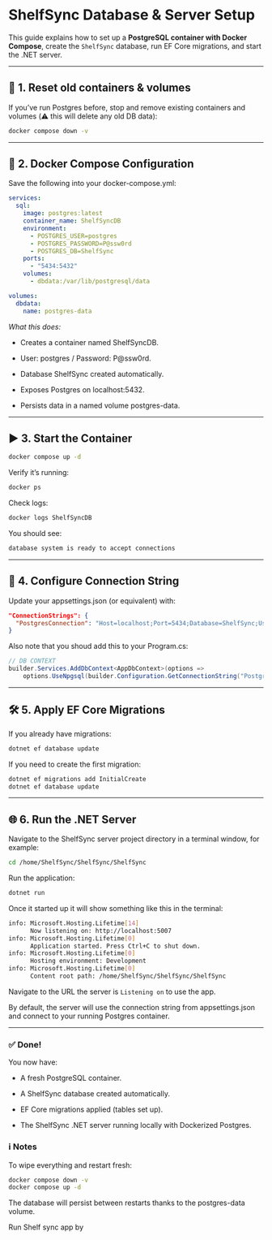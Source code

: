 # ShelfSync Database & Server Setup

This guide explains how to set up a **PostgreSQL container with Docker Compose**, create the `ShelfSync` database, run EF Core migrations, and start the .NET server.

---

## 🚀 1. Reset old containers & volumes

If you’ve run Postgres before, stop and remove existing containers and volumes (⚠️ this will delete any old DB data):

```sh
docker compose down -v
```
---

## 🐘 2. Docker Compose Configuration

Save the following into your docker-compose.yml:
```yaml
services:
  sql:
    image: postgres:latest
    container_name: ShelfSyncDB
    environment:
      - POSTGRES_USER=postgres
      - POSTGRES_PASSWORD=P@ssw0rd
      - POSTGRES_DB=ShelfSync
    ports:
      - "5434:5432"
    volumes:
      - dbdata:/var/lib/postgresql/data

volumes:
  dbdata:
    name: postgres-data
```

*What this does:*

- Creates a container named ShelfSyncDB.

- User: postgres / Password: P@ssw0rd.

- Database ShelfSync created automatically.

- Exposes Postgres on localhost:5432.

- Persists data in a named volume postgres-data.

---

## ▶️ 3. Start the Container

```sh
docker compose up -d
```

Verify it’s running:
```sh
docker ps
```

Check logs:
```sh
docker logs ShelfSyncDB
```

You should see:
```sh
database system is ready to accept connections
```

---

## 🔌 4. Configure Connection String
Update your appsettings.json (or equivalent) with:
```json
"ConnectionStrings": {
  "PostgresConnection": "Host=localhost;Port=5434;Database=ShelfSync;Username=postgres;Password=P@ssw0rd"
}
```

Also note that you shoud add this to your Program.cs:
```cs
// DB CONTEXT
builder.Services.AddDbContext<AppDbContext>(options =>
    options.UseNpgsql(builder.Configuration.GetConnectionString("PostgresConnection")));
```

---
## 🛠️ 5. Apply EF Core Migrations

If you already have migrations:
```sh
dotnet ef database update
```

If you need to create the first migration:
```sh
dotnet ef migrations add InitialCreate
dotnet ef database update
```
---
## 🌐 6. Run the .NET Server

Navigate to the ShelfSync server project directory in a terminal window, for example:

```sh
cd /home/ShelfSync/ShelfSync/ShelfSync
```

Run the application:
```sh
dotnet run
```

Once it started up it will show something like this in the terminal:
```sh
info: Microsoft.Hosting.Lifetime[14]
      Now listening on: http://localhost:5007
info: Microsoft.Hosting.Lifetime[0]
      Application started. Press Ctrl+C to shut down.
info: Microsoft.Hosting.Lifetime[0]
      Hosting environment: Development
info: Microsoft.Hosting.Lifetime[0]
      Content root path: /home/ShelfSync/ShelfSync/ShelfSync

```

Navigate to the URL the server is `Listening on` to use the app.

By default, the server will use the connection string from appsettings.json and connect to your running Postgres container.



---

### ✅ Done!

You now have:

- A fresh PostgreSQL container.

- A ShelfSync database created automatically.

- EF Core migrations applied (tables set up).
- The ShelfSync .NET server running locally with Dockerized Postgres.

### ℹ️ Notes

To wipe everything and restart fresh:
```sh
docker compose down -v
docker compose up -d
```

The database will persist between restarts thanks to the postgres-data volume.

Run Shelf sync app by 

